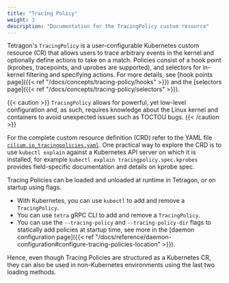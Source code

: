 ```yaml
---
title: "Tracing Policy"
weight: 3
description: "Documentation for the TracingPolicy custom resource"
---
```


Tetragon's `TracingPolicy` is a user-configurable Kubernetes custom resource (CR) that
allows users to trace arbitrary events in the kernel and optionally define
actions to take on a match. Policies consist of a hook point (kprobes,
tracepoints, and uprobes are supported), and selectors for in-kernel filtering
and specifying actions. For more details, see
[hook points page]({{< ref "/docs/concepts/tracing-policy/hooks" >}}) and the
[selectors page]({{< ref "/docs/concepts/tracing-policy/selectors" >}}).

{{< caution >}}
`TracingPolicy` allows for powerful, yet low-level configuration and, as such,
requires knowledge about the Linux kernel and containers to avoid unexpected
issues such as TOCTOU bugs.
{{< /caution >}}

For the complete custom resource definition (CRD) refer to the YAML file
[`cilium.io_tracingpolicies.yaml`](https://github.com/cilium/tetragon/blob/main/pkg/k8s/apis/cilium.io/client/crds/v1alpha1/cilium.io_tracingpolicies.yaml).
One practical way to explore the CRD is to use `kubectl explain` against a
Kubernetes API server on which it is installed, for example `kubectl explain
tracingpolicy.spec.kprobes` provides field-specific documentation and details
on kprobe spec.

Tracing Policies can be loaded and unloaded at runtime in Tetragon, or on
startup using flags.
- With Kubernetes, you can use `kubectl` to add and remove a `TracingPolicy`.
- You can use `tetra` gRPC CLI to add and remove a `TracingPolicy`.
- You can use the `--tracing-policy` and `--tracing-policy-dir` flags to statically add policies at
  startup time, see more in the [daemon configuration page]({{< ref
  "/docs/reference/daemon-configuration#configure-tracing-policies-location" >}}).


Hence, even though Tracing Policies are structured as a Kubernetes CR, they can also be used in
non-Kubernetes environments using the last two loading methods.
